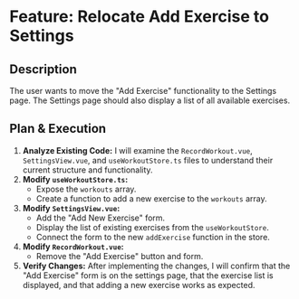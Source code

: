 # Feature: Relocate Add Exercise to Settings

## Description

The user wants to move the "Add Exercise" functionality to the Settings page. The Settings page should also display a list of all available exercises.

## Plan & Execution

1.  **Analyze Existing Code:** I will examine the `RecordWorkout.vue`, `SettingsView.vue`, and `useWorkoutStore.ts` files to understand their current structure and functionality.
2.  **Modify `useWorkoutStore.ts`:**
    *   Expose the `workouts` array.
    *   Create a function to add a new exercise to the `workouts` array.
3.  **Modify `SettingsView.vue`:**
    *   Add the "Add New Exercise" form.
    *   Display the list of existing exercises from the `useWorkoutStore`.
    *   Connect the form to the new `addExercise` function in the store.
4.  **Modify `RecordWorkout.vue`:**
    *   Remove the "Add Exercise" button and form.
5.  **Verify Changes:** After implementing the changes, I will confirm that the "Add Exercise" form is on the settings page, that the exercise list is displayed, and that adding a new exercise works as expected.